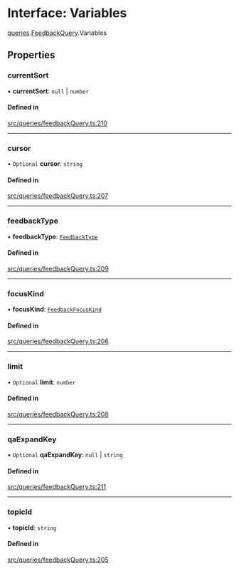# Interface: Variables

[queries](api/modules/queries.md).[FeedbackQuery](api/modules/queries.FeedbackQuery.md).Variables

## Properties

### currentSort

• **currentSort**: ``null`` \| `number`

#### Defined in

[src/queries/feedbackQuery.ts:210](https://github.com/bhavjitChauhan/khan-api/blob/9bcea3fc/src/queries/feedbackQuery.ts#L210)

___

### cursor

• `Optional` **cursor**: `string`

#### Defined in

[src/queries/feedbackQuery.ts:207](https://github.com/bhavjitChauhan/khan-api/blob/9bcea3fc/src/queries/feedbackQuery.ts#L207)

___

### feedbackType

• **feedbackType**: [`FeedbackType`](api/enums/FeedbackType.md)

#### Defined in

[src/queries/feedbackQuery.ts:209](https://github.com/bhavjitChauhan/khan-api/blob/9bcea3fc/src/queries/feedbackQuery.ts#L209)

___

### focusKind

• **focusKind**: [`FeedbackFocusKind`](api/enums/FeedbackFocusKind.md)

#### Defined in

[src/queries/feedbackQuery.ts:206](https://github.com/bhavjitChauhan/khan-api/blob/9bcea3fc/src/queries/feedbackQuery.ts#L206)

___

### limit

• `Optional` **limit**: `number`

#### Defined in

[src/queries/feedbackQuery.ts:208](https://github.com/bhavjitChauhan/khan-api/blob/9bcea3fc/src/queries/feedbackQuery.ts#L208)

___

### qaExpandKey

• `Optional` **qaExpandKey**: ``null`` \| `string`

#### Defined in

[src/queries/feedbackQuery.ts:211](https://github.com/bhavjitChauhan/khan-api/blob/9bcea3fc/src/queries/feedbackQuery.ts#L211)

___

### topicId

• **topicId**: `string`

#### Defined in

[src/queries/feedbackQuery.ts:205](https://github.com/bhavjitChauhan/khan-api/blob/9bcea3fc/src/queries/feedbackQuery.ts#L205)
